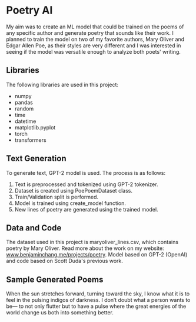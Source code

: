 # Poetry AI

My aim was to create an ML model that could be trained on the poems of any specific author and generate poetry that sounds like their work. I planned to train the model on two of my favorite authors, Mary Oliver and Edgar Allen Poe, as their styles are very different and I was interested in seeing if the model was versatile enough to analyze both poets' writing.

## Libraries
The following libraries are used in this project:
- numpy
- pandas
- random
- time
- datetime
- matplotlib.pyplot
- torch
- transformers

## Text Generation
To generate text, GPT-2 model is used. The process is as follows:

1. Text is preprocessed and tokenized using GPT-2 tokenizer.
2. Dataset is created using PoePoemDataset class.
3. Train/Validation split is performed.
4. Model is trained using create_model function.
5. New lines of poetry are generated using the trained model.

## Data and Code
The dataset used in this project is maryoliver_lines.csv, which contains poetry by Mary Oliver. Read more about the work on my website: www.benjaminchang.me/projects/poetry. Model based on GPT-2 (OpenAI) and code based on Scott Duda's previous work.

## Sample Generated Poems

When the sun stretches forward,
turning toward the sky,
I know what it is to feel
in the pulsing indigos of darkness.
I don’t doubt what a person wants to be—
to not only flutter but to have a pulse
where the great energies of the world
change us both into something better.
